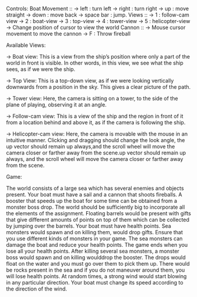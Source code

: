 Controls:
Boat Movement ::
	-> left : turn left
	-> right : turn right
	-> up : move straight
	-> down : move back
	-> space bar : jump.
Views ::
	-> 1 : follow-cam view
	-> 2 : boat-view
	-> 3 : top-view
	-> 4 : tower-view
	-> 5 : helicopter-view
		-> Change position of cursor to view the world
Cannon ::
	-> Mouse cursor movement to move the cannon
	-> F : Throw fireball


Available Views:

-> Boat view: This is a view from the ship’s position where only a part of the world in front is
visible. In other words, in this view, we see what the ship sees, as if we were the ship.

-> Top View: This is a top-down view, as if we were looking vertically downwards from a position
in the sky. This gives a clear picture of the path.

-> Tower view: Here, the camera is sitting on a tower, to the side of the plane of playing,
observing it at an angle.

-> Follow-cam view: This is a view of the ship and the region in front of it from a location behind
and above it, as if the camera is following the ship.

-> Helicopter-cam view: Here, the camera is movable with the mouse in an intuitive manner.
Clicking and dragging should change the look angle, the up vector should remain up always,and the scroll wheel will move the camera closer or farther away from the scene.up vector
should remain up always, and the scroll wheel will move the camera closer or farther away from
the scene.



Game:

The world consists of a large sea which has several enemies and objects present. Your boat
must have a sail and a cannon that shoots fireballs. A booster that speeds up the boat for some
time can be obtained from a monster boss drop. The world should be sufficiently big to
incorporate all the elements of the assignment. Floating barrels would be present with gifts that
give different amounts of points on top of them which can be collected by jumping over the
barrels.
Your boat must have health points. Sea monsters would spawn and on killing them, would drop
gifts. Ensure that you use different kinds of monsters in your game. The sea monsters can
damage the boat and reduce your health points. The game ends when you lose all your health
points. After killing several sea monsters, a monster boss would spawn and on killing woulddrop the booster. The drops would float on the water and you must go over them to pick them
up.
There would be rocks present in the sea and if you do not maneuver around them, you will lose
health points. At random times, a strong wind would start blowing in any particular direction.
Your boat must change its speed according to the direction of the wind.
